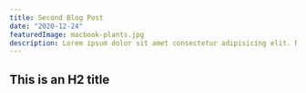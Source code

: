 ```yaml
---
title: Second Blog Post
date: "2020-12-24"
featuredImage: macbook-plants.jpg
description: Lorem ipsum dolor sit amet consectetur adipisicing elit. Nobis, animi labore atque distinctio ipsam est?
---
```


## This is an H2 title
